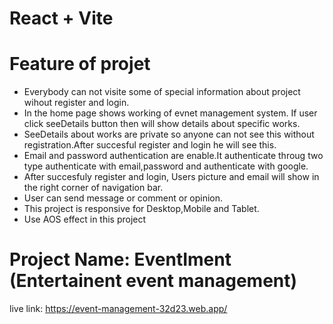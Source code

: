 # React + Vite
# Feature of projet
* Everybody can not visite some of special information about project wihout register and login.
* In the home page shows working of evnet management system. If user click seeDetails button then will show details about specific works.
* SeeDetails about works are private so anyone can not see this without registration.After succesful register and login he will see this.
* Email and password authentication are enable.It authenticate throug two type authenticate with email,password and authenticate with google.
* After succesfuly register and login, Users picture and email will show in the right corner of navigation bar.
* User can send message or comment or opinion.
* This project is responsive for Desktop,Mobile and Tablet.
* Use AOS effect in this project



# Project Name: EventIment (Entertainent event management)
live link: https://event-management-32d23.web.app/
